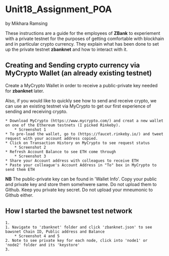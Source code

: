 # Unit18_Assignment_POA
by Mikhara Ramsing


These instructions are a guide for the employees of **ZBank** to experiement with a private testnet for the purposes of getting comfortable with blockhain and in particular crypto currency. They explain what has been done to set up the private testnet **zbanknet** and how to interact with it.


## Creating and Sending crypto currency via MyCrypto Wallet (an already existing testnet)


Create a MyCrypto Wallet in order to receive a public-private key needed for **zbanknet** later.

Also, if you would like to quickly see how to send and receive crypto, we can use an existing testnet via MyCrypto to get our first experience of sending and receiving crypto.


	* Download MyCrypto (https://www.mycrypto.com/) and creat a new wallet on one of the Ethereum testnets (I picked Rinkeby).
		* Screenshot 1
	* To pre-load the wallet, go to (https://faucet.rinkeby.io/) and tweet request with your account address copied.
	* Click on Transaction History on MyCrypto to see request status
		* Screenshot 2
	* Refresh Account Balance to see ETH come through
		* Screenshot 3
	* Share your Account address with colleagues to receive ETH
	* Paste your colleague's Account Address in "To" box in MyCrypto to send them ETH

**NB** The public-private key can be found in 'Wallet Info'. Copy your public and private key and store them somehwere same. Do not upload them to Github. Keep you private key secret. Do not upload your mneumonic to Github either.


## How I started the **bawsnet** test network

	1.
	1. Navigate to 'zbanknet' folder and click 'zbanknet.json' to see bawsnet Chain ID, Public address and Balance
		* Screenshot 4 and 5
	2. Note to see private key for each node, click into 'node1' or 'node2' folder and its 'keystore'
	3. 
